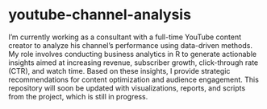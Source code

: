 # youtube-channel-analysis

I’m currently working as a consultant with a full-time YouTube content creator to analyze his channel’s performance using data-driven methods. My role involves conducting business analytics in R to generate actionable insights aimed at increasing revenue, subscriber growth, click-through rate (CTR), and watch time. Based on these insights, I provide strategic recommendations for content optimization and audience engagement. This repository will soon be updated with visualizations, reports, and scripts from the project, which is still in progress.